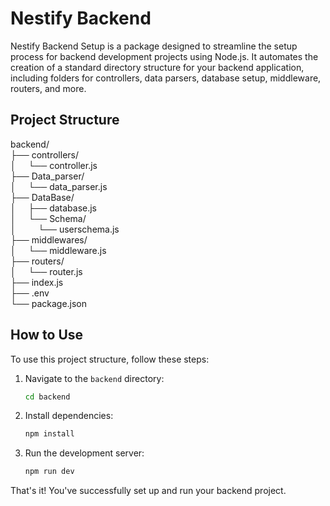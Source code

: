 # Nestify Backend 

Nestify Backend Setup is a package designed to streamline the setup process for backend development projects using Node.js. It automates the creation of a standard directory structure for your backend application, including folders for controllers, data parsers, database setup, middleware, routers, and more.

## Project Structure

backend/ </br>
├── controllers/ </br>
│    &nbsp;  &nbsp; └── controller.js </br>
├── Data_parser/ </br>
│    &nbsp;  &nbsp; └── data_parser.js </br>
├── DataBase/ </br>
│   &nbsp;  &nbsp;  ├── database.js </br>
│   &nbsp;  &nbsp;  └── Schema/ </br>
│    &nbsp;  &nbsp;  &nbsp;  &nbsp; └── userschema.js </br>
├── middlewares/ </br>
│    &nbsp;  &nbsp; └── middleware.js </br>
├── routers/ </br>
│    &nbsp;  &nbsp; └── router.js </br>
├── index.js </br>
├── .env </br>
└── package.json </br>




## How to Use

To use this project structure, follow these steps:

1. Navigate to the `backend` directory:
    ```bash
    cd backend
    ```

2. Install dependencies:
    ```bash
    npm install
    ```

3. Run the development server:
    ```bash
    npm run dev
    ```

That's it! You've successfully set up and run your backend project.



